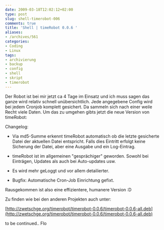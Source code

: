 ```yaml
---
date: 2009-03-18T12:02:12+02:00
type: post
slug: shell-timerobot-006
comments: true
title: 'Shell | timeRobot 0.0.6 '
aliases:
- /archives/561
categories:
- Coding
- Linux
tags:
- archivierung
- backup
- config
- shell
- skript
- timerobot
---
```


Der Robot ist bei mir jetzt ca 4 Tage im Einsatz und ich muss sagen das ganze wird relativ schnell unübersichtlich. Jede angegebene Config wird bei jedem Cronjob komplett gesichert. Da sammeln sich nach einer weile Recht viele Daten. Um das zu umgehen gibts jetzt die neue Version von timeRobot:

Changelog:

	
  * Via md5-Summe erkennt timeRobot automatisch ob die letzte gesicherte Datei der aktuellen Datei entspricht. Falls dies Eintritt erfolgt keine Sicherung der Datei, aber eine Ausgabe und ein Log-Eintrag.

	
  * timeRobot ist im allgemeinen "gesprächiger" geworden. Sowohl bei Einträgen, Updates als auch bei Auto-updates usw.

	
  * Es wird mehr geLoggt und vor allem detailierter.

	
  * Bugfix: Automatische Cron-Job Einrichtung gefixt.


Rausgekommen ist also eine effizientere, humanere Version :D

Zu finden wie bei den anderen Projekten auch unter:

[http://zwetschge.org/timerobot/timerobot-0.0.6/timerobot-0.0.6-all.deb](http://zwetschge.org/timerobot/timerobot-0.0.6/timerobot-0.0.6-all.deb)

to be continued..
Flo
